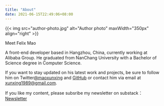 ```yaml
---
title: "About"
date: 2021-06-15T22:49:06+08:00
---
```


{{< img src="author-photo.jpg" alt="Author photo" maxWidth="350px" align="right" >}}

Meet Felix Mao

A front-end developer based in Hangzhou, China, currently working at Alibaba Group. He graduated from NanChang University with a Bachelor of Science degree in Computer Science. 

If you want to stay updated on his latest work and projects, be sure to follow him on Twitter[@maoxunxing](https://twitter.com/maoxunxing) and [GitHub](https://github.com/XingMXTeam) or contact him via email at [xunxing1989@gmail.com](mailto:xunxing1989@gmail.com).

If you like my content, please subsribe my newsletter on substack：[Newsletter](https://maodi.substack.com/)